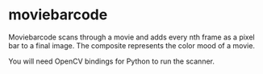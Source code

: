 # moviebarcode

Moviebarcode scans through a movie and adds every nth frame as a pixel bar to
a final image. The composite represents the color mood of a movie.

You will need OpenCV bindings for Python to run the scanner.

